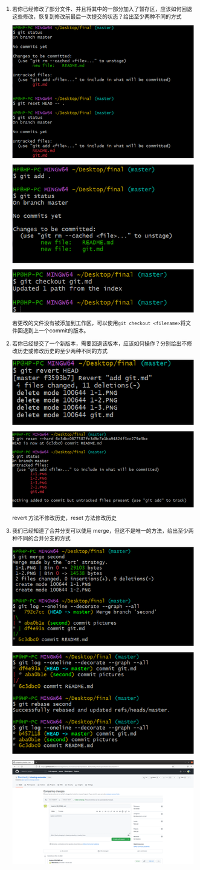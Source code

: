 1. 若你已经修改了部分文件、并且将其中的一部分加入了暂存区，应该如何回退这些修改，恢复到修改前最后一次提交的状态？给出至少两种不同的方式

   ![](./1-1.PNG)

   ![](./1-2.PNG)

   ![](./1-3.PNG)

   若更改的文件没有被添加到工作区，可以使用`git checkout <filename>`将文件回退到上一个commit的版本。

2. 若你已经提交了一个新版本，需要回退该版本，应该如何操作？分别给出不修改历史或修改历史的至少两种不同的方式

   ![](./2-1.PNG)

   ![](./2-2.PNG)

   revert 方法不修改历史，reset 方法修改历史

3. 我们已经知道了合并分支可以使用 merge，但这不是唯一的方法，给出至少两种不同的合并分支的方式
	
   ![](./3-1.PNG)

   ![](./3-2.PNG)
   
   ![](./3-3.png)
